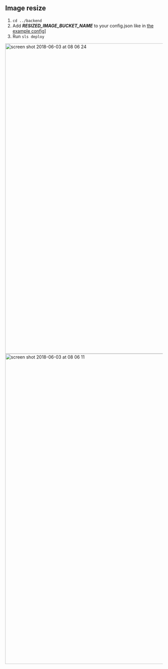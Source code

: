 ## Image resize

1. `cd ../backend`
2. Add **_RESIZED_IMAGE_BUCKET_NAME_** to your config.json like in [the example config](config.json.example)]
2. Run `sls deploy`

<img width="990" alt="screen shot 2018-06-03 at 08 06 24" src="https://user-images.githubusercontent.com/4153982/40883764-0b3a2f08-6705-11e8-94f7-6e8e5ccc0ee2.png">

<img width="990" alt="screen shot 2018-06-03 at 08 06 11" src="https://user-images.githubusercontent.com/4153982/40883765-0b6fbaa6-6705-11e8-8cc8-18360d3e3b88.png">
